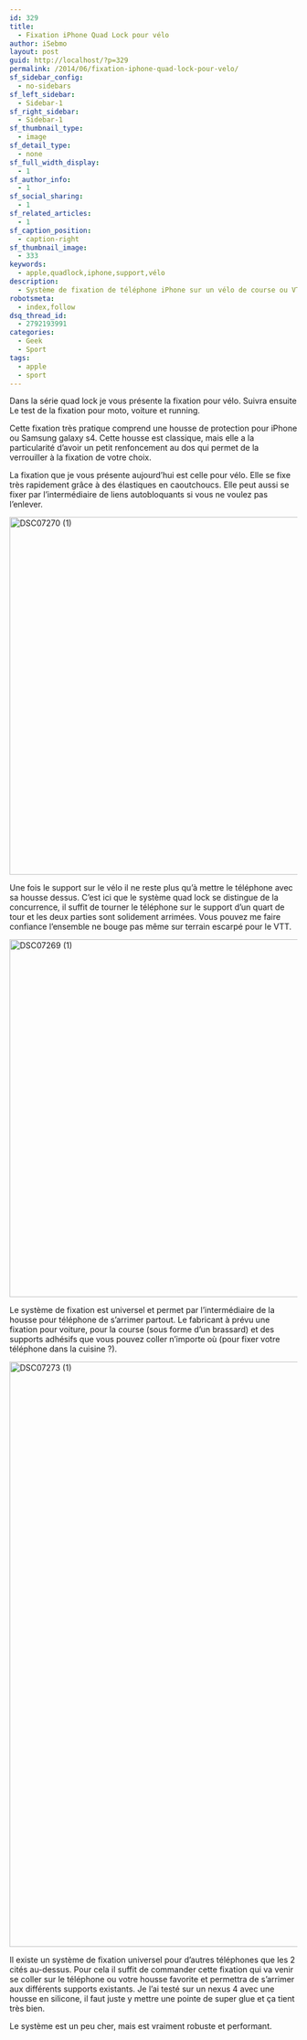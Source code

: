 ```yaml
---
id: 329
title:
  - Fixation iPhone Quad Lock pour vélo
author: iSebmo
layout: post
guid: http://localhost/?p=329
permalink: /2014/06/fixation-iphone-quad-lock-pour-velo/
sf_sidebar_config:
  - no-sidebars
sf_left_sidebar:
  - Sidebar-1
sf_right_sidebar:
  - Sidebar-1
sf_thumbnail_type:
  - image
sf_detail_type:
  - none
sf_full_width_display:
  - 1
sf_author_info:
  - 1
sf_social_sharing:
  - 1
sf_related_articles:
  - 1
sf_caption_position:
  - caption-right
sf_thumbnail_image:
  - 333
keywords:
  - apple,quadlock,iphone,support,vélo
description:
  - Système de fixation de téléphone iPhone sur un vélo de course ou VTT.
robotsmeta:
  - index,follow
dsq_thread_id:
  - 2792193991
categories:
  - Geek
  - Sport
tags:
  - apple
  - sport
---
```

<p class="p1">
  Dans la série quad lock je vous présente la fixation pour vélo. Suivra ensuite Le test de la fixation pour moto, voiture et running.
</p>

<p class="p1">
  Cette fixation très pratique comprend une housse de protection pour iPhone ou Samsung galaxy s4. Cette housse est classique, mais elle a la particularité d&rsquo;avoir un petit renfoncement au dos qui permet de la verrouiller à la fixation de votre choix.
</p>

<p class="p1">
  La fixation que je vous présente aujourd&rsquo;hui est celle pour vélo. Elle se fixe très rapidement grâce à des élastiques en caoutchoucs. Elle peut aussi se fixer par l&rsquo;intermédiaire de liens autobloquants si vous ne voulez pas l&rsquo;enlever.
</p>

<p class="p1">
  <a href="http://localhost/wp-content/uploads/2014/06/DSC07270-1.jpg"><img class="alignleft size-large wp-image-335" src="http://localhost/wp-content/uploads/2014/06/DSC07270-1-1024x683.jpg" alt="DSC07270 (1)" width="940" height="626" /></a>
</p>

<p class="p1">
  Une fois le support sur le vélo il ne reste plus qu&rsquo;à mettre le téléphone avec sa housse dessus. C&rsquo;est ici que le système quad lock se distingue de la concurrence, il suffit de tourner le téléphone sur le support d&rsquo;un quart de tour et les deux parties sont solidement arrimées. Vous pouvez me faire confiance l&rsquo;ensemble ne bouge pas même sur terrain escarpé pour le VTT.
</p>

<p class="p1">
  <a href="http://localhost/wp-content/uploads/2014/06/DSC07269-1.jpg"><img class="alignleft size-large wp-image-334" src="http://localhost/wp-content/uploads/2014/06/DSC07269-1-1024x683.jpg" alt="DSC07269 (1)" width="940" height="626" /></a>
</p>

<p class="p1">
  Le système de fixation est universel et permet par l&rsquo;intermédiaire de la housse pour téléphone de s&rsquo;arrimer partout. Le fabricant à prévu une fixation pour voiture, pour la course (sous forme d&rsquo;un brassard) et des supports adhésifs que vous pouvez coller n&rsquo;importe où (pour fixer votre téléphone dans la cuisine ?).
</p>

<p class="p1">
  <a href="http://localhost/wp-content/uploads/2014/06/DSC07273-1.jpg"><img class="aligncenter wp-image-336 size-large" src="http://localhost/wp-content/uploads/2014/06/DSC07273-1-683x1024.jpg" alt="DSC07273 (1)" width="683" height="1024" /></a>
</p>

<p class="p1">
  Il existe un système de fixation universel pour d&rsquo;autres téléphones que les 2 cités au-dessus. Pour cela il suffit de commander cette fixation qui va venir se coller sur le téléphone ou votre housse favorite et permettra de s&rsquo;arrimer aux différents supports existants. Je l&rsquo;ai testé sur un nexus 4 avec une housse en silicone, il faut juste y mettre une pointe de super glue et ça tient très bien.
</p>

<p class="p1">
  <p class="p1">
    <p class="p1">
      <p class="p1">
        <p class="p1">
          <p class="p1">
            <p class="p1">
              <p class="p1">
                Le système est un peu cher, mais est vraiment robuste et performant.
              </p>